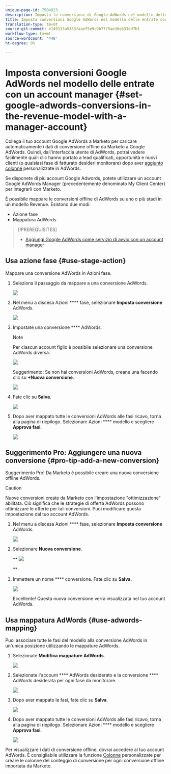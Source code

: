 ```yaml
---
unique-page-id: 7504923
description: Imposta le conversioni di Google AdWords nel modello delle entrate con un account manager - Documenti Marketo - Documentazione del prodotto
title: Imposta conversioni Google AdWords nel modello delle entrate con un account manager
translation-type: tm+mt
source-git-commit: e149133a5383faaef5e9c9b7775ae36e633ed7b1
workflow-type: tm+mt
source-wordcount: '448'
ht-degree: 0%

---
```



# Imposta conversioni Google AdWords nel modello delle entrate con un account manager {#set-google-adwords-conversions-in-the-revenue-model-with-a-manager-account}

Collega il tuo account Google AdWords a Marketo per caricare automaticamente i dati di conversione offline da Marketo a Google AdWords. Quindi, dall&#39;interfaccia utente di AdWords, potrai vedere facilmente quali clic hanno portato a lead qualificati, opportunità e nuovi clienti (o qualsiasi fase di fatturato desideri monitorare) dopo aver [aggiunto colonne](https://support.google.com/adwords/answer/3073556) personalizzate in AdWords.

Se disponete di più account Google Adwords, potete utilizzare un account [](https://www.google.com/adwords/manager-accounts/) Google AdWords Manager (precedentemente denominato My Client Center) per integrarli con Marketo.

È possibile mappare le conversioni offline di AdWords su uno o più stadi in un modello Revenue. Esistono due modi:

* Azione fase
* Mappatura AdWords

>[!PREREQUISITES]
>
>* [Aggiungi Google AdWords come servizio di avvio con un account manager](../../../../product-docs/administration/additional-integrations/add-google-adwords-as-a-launchpoint-service-with-a-manager-account.md)

>



## Usa azione fase {#use-stage-action}

Mappare una conversione AdWords in Azioni fase.

1. Seleziona il passaggio da mappare a una conversione AdWords.

   ![](assets/image2015-2-26-16-3a40-3a2.png)

1. Nel menu a discesa Azioni **** fase, selezionare **Imposta conversione** AdWords.

   ![](assets/image2015-2-26-16-3a52-3a24.png)

1. Impostate una conversione **** AdWords.

   >[!NOTE]
   >
   >Per ciascun account figlio è possibile selezionare una conversione AdWords diversa.

   ![](assets/image2015-3-27-17-3a16-3a37.png)

   Suggerimento: Se non hai conversioni AdWords, creane una facendo clic su **+Nuova conversione**.

   ![](assets/image2015-3-27-17-3a18-3a58.png)

1. Fate clic su **Salva**.

   ![](assets/image2015-3-27-17-3a21-3a15.png)

1. Dopo aver mappato tutte le conversioni AdWords alle fasi ricavo, torna alla pagina di riepilogo. Selezionare Azioni **** modello e scegliere **Approva fasi**.

   ![](assets/image2015-2-27-12-3a20-3a20.png)

## Suggerimento Pro: Aggiungere una nuova conversione {#pro-tip-add-a-new-conversion}

Suggerimento Pro! Da Marketo è possibile creare una nuova conversione offline AdWords.

>[!CAUTION]
>
>Nuove conversioni create da Marketo con l&#39;impostazione &quot;ottimizzazione&quot; abilitata. Ciò significa che le strategie di offerta AdWords possono ottimizzare le offerte per tali conversioni. Puoi modificare questa impostazione dal tuo account AdWords.

1. Nel menu a discesa Azioni **** fase, selezionare **Imposta conversione** AdWords.

   ![](assets/image2015-2-26-16-3a52-3a24.png)

1. Selezionare **Nuova conversione**.

   ** ![](assets/image2015-3-27-17-3a23-3a13.png)

   **

1. Immettere un nome **** conversione. Fate clic su **Salva**.

   ![](assets/image2015-3-27-17-3a24-3a49.png)

   Eccellente! Questa nuova conversione verrà visualizzata nel tuo account AdWords.

## Usa mappatura AdWords {#use-adwords-mapping}

Puoi associare tutte le fasi del modello alla conversione AdWords in un&#39;unica posizione utilizzando le mappature AdWords.

1. Selezionate **Modifica mappature AdWords**.

   ![](assets/image2015-2-26-17-3a3-3a29.png)

1. Selezionate l&#39;account **** AdWords desiderato e la conversione **** AdWords desiderata per ogni fase da monitorare.

   ![](assets/image2015-3-27-17-3a30-3a15.png)

1. Dopo aver mappato le fasi, fate clic su **Salva**.

   ![](assets/image2015-3-27-17-3a30-3a48.png)

1. Dopo aver mappato tutte le conversioni AdWords alle fasi ricavo, torna alla pagina di riepilogo. Selezionare Azioni **** modello e scegliere **Approva fasi**.

   ![](assets/image2015-2-27-12-3a20-3a20.png)

Per visualizzare i dati di conversione offline, dovrai accedere al tuo account AdWords. È consigliabile utilizzare la funzione [Colonne](https://support.google.com/adwords/answer/3073556) personalizzate per creare le colonne del conteggio di conversione per ogni conversione offline importata da Marketo.

